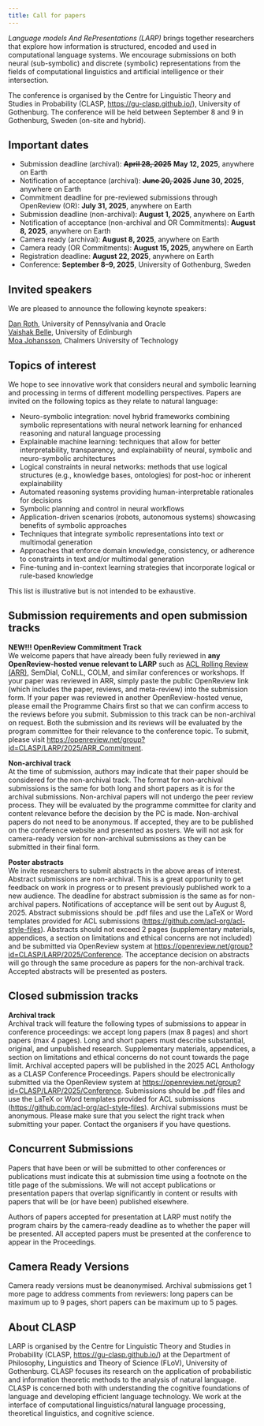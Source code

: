 ```yaml
---
title: Call for papers
---
```



*Language models And RePresentations (LARP)* brings together researchers that explore how information is structured, encoded and used in computational language systems. We encourage submissions on both neural (sub-symbolic) and discrete (symbolic) representations from the fields of computational linguistics and artificial intelligence or their intersection.

The conference is organised by the Centre for Linguistic Theory and Studies in Probability (CLASP, <https://gu-clasp.github.io/>), University of Gothenburg. The conference will be held between September 8 and 9 in Gothenburg, Sweden (on-site and hybrid).


Important dates
----
- Submission deadline (archival): **~~April 28, 2025~~** **May 12, 2025**, anywhere on Earth
- Notification of acceptance (archival): **~~June 20, 2025~~** **June 30, 2025**, anywhere on Earth
- Commitment deadline for pre-reviewed submissions through OpenReview (OR): **July 31, 2025**, anywhere on Earth
- Submission deadline (non-archival): **August 1, 2025**, anywhere on Earth
- Notification of acceptance (non-archival and OR Commitments): **August 8, 2025**, anywhere on Earth
- Camera ready (archival): **August 8, 2025**, anywhere on Earth
- Camera ready (OR Commitments): **August 15, 2025**, anywhere on Earth
- Registration deadline: **August 22, 2025**, anywhere on Earth
- Conference: **September 8–9, 2025**, University of Gothenburg, Sweden


Invited speakers
----
We are pleased to announce the following keynote speakers:

[Dan Roth](https://www.cis.upenn.edu/~danroth/), University of Pennsylvania and Oracle  
[Vaishak Belle](https://www.vaishakbelle.org/about/), University of Edinburgh  
[Moa Johansson](https://www.cse.chalmers.se/~jomoa/), Chalmers University of Technology  


Topics of interest
----
We hope to see innovative work that considers neural and symbolic learning and processing in terms of different modelling perspectives. Papers are invited on the following topics as they relate to natural language: 

- Neuro-symbolic integration: novel hybrid frameworks combining symbolic representations with neural network learning for enhanced reasoning and natural language processing 
- Explainable machine learning: techniques that allow for better interpretability, transparency, and explainability of neural, symbolic and neuro-symbolic architectures  
- Logical constraints in neural networks: methods that use logical structures (e.g., knowledge bases, ontologies) for post-hoc or inherent explainability  
- Automated reasoning systems providing human-interpretable rationales for decisions  
- Symbolic planning and control in neural workflows    
- Application-driven scenarios (robots, autonomous systems) showcasing benefits of symbolic approaches  
- Techniques that integrate symbolic representations into text or multimodal generation  
- Approaches that enforce domain knowledge, consistency, or adherence to constraints in text and/or multimodal generation  
- Fine-tuning and in-context learning strategies that incorporate logical or rule-based knowledge  

This list is illustrative but is not intended to be exhaustive.

Submission requirements and open submission tracks
---

**NEW!!! OpenReview Commitment Track**  
We welcome papers that have already been fully reviewed in **any OpenReview-hosted venue relevant to LARP** such as [ACL Rolling Review (ARR)](https://aclrollingreview.org), SemDial, CoNLL, COLM, and similar conferences or workshops. If your paper was reviewed in ARR, simply paste the public OpenReview link (which includes the paper, reviews, and meta-review) into the submission form. If your paper was reviewed in another OpenReview-hosted venue, please email the Programme Chairs first so that we can confirm access to the reviews before you submit. Submission to this track can be non-archival on request.
Both the submission and its reviews will be evaluated by the program committee for their relevance to the conference topic. To submit, please visit <https://openreview.net/group?id=CLASP/LARP/2025/ARR_Commitment>.

**Non-archival track**  
At the time of submission, authors may indicate that their paper should be considered for the non-archival track. The format for non-archival submissions is the same for both long and short papers as it is for the archival submissions. Non-archival papers will not undergo the peer review process. They will be evaluated by the programme committee for clarity and content relevance before the decision by the PC is made. Non-archival papers do not need to be anonymous. If accepted, they are to be published on the conference website and presented as posters. We will not ask for camera-ready version for non-archival submissions as they can be submitted in their final form.

**Poster abstracts**  
We invite researchers to submit abstracts in the above areas of interest. Abstract submissions are non-archival. This is a great opportunity to get feedback on work in progress or to present previously published work to a new audience. The deadline for abstract submission is the same as for non-archival papers. Notifications of acceptance will be sent out by August 8, 2025. Abstract submissions should be .pdf files and use the LaTeX or Word templates provided for ACL submissions (https://github.com/acl-org/acl-style-files). Abstracts should not exceed 2 pages (supplementary materials, appendices, a section on limitations and ethical concerns are not included) and be submitted via OpenReview system at <https://openreview.net/group?id=CLASP/LARP/2025/Conference>. The acceptance decision on abstracts will go through the same procedure as papers for the non-archival track. Accepted abstracts will be presented as posters.

Closed submission tracks
----
**Archival track**  
Archival track will feature the following types of submissions to appear in conference proceedings: we accept long papers (max 8 pages) and short papers (max 4 pages). Long and short papers must describe substantial, original, and unpublished research. Supplementary materials, appendices, a section on limitations and ethical concerns do not count towards the page limit. Archival accepted papers will be published in the 2025 ACL Anthology as a CLASP Conference Proceedings. Papers should be electronically submitted via the OpenReview system at <https://openreview.net/group?id=CLASP/LARP/2025/Conference>. Submissions should be .pdf files and use the LaTeX or Word templates provided for ACL submissions (<https://github.com/acl-org/acl-style-files>). Archival submissions must be anonymous. Please make sure that you select the right track when submitting your paper. Contact the organisers if you have questions.

Concurrent Submissions
----
Papers that have been or will be submitted to other conferences or publications must indicate this at submission time using a footnote on the title page of the submissions. We will not accept publications or presentation papers that overlap significantly in content or results with papers that will be (or have been) published elsewhere.

Authors of papers accepted for presentation at LARP must notify the program chairs by the camera-ready deadline as to whether the paper will be presented. All accepted papers must be presented at the conference to appear in the Proceedings.

Camera Ready Versions
----
Camera ready versions must be deanonymised. Archival submissions get 1 more page to address comments from reviewers: long papers can be maximum up to 9 pages, short papers can be maximum up to 5 pages.

About CLASP
----
LARP is organised by the Centre for Linguistic Theory and Studies in Probability (CLASP, <https://gu-clasp.github.io/>) at the Department of Philosophy, Linguistics and Theory of Science (FLoV), University of Gothenburg. CLASP focuses its research on the application of probabilistic and information theoretic methods to the analysis of natural language. CLASP is concerned both with understanding the cognitive foundations of language and developing efficient language technology. We work at the interface of computational linguistics/natural language processing, theoretical linguistics, and cognitive science.

